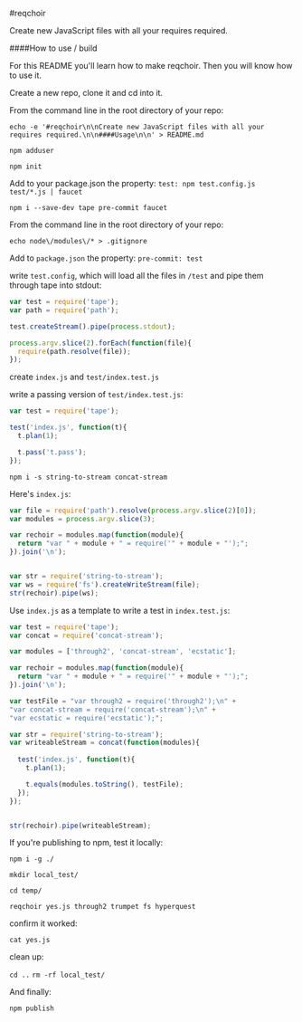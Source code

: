 #reqchoir

Create new JavaScript files with all your requires required.

####How to use / build

For this README you'll learn how to make reqchoir. Then you will know how to use it.

Create a new repo, clone it and cd into it.

From the command line in the root directory of your repo:

`echo -e '#reqchoir\n\nCreate new JavaScript files with all your requires required.\n\n####Usage\n\n' > README.md`

`npm adduser`

`npm init`

Add to your package.json the property:
`test: npm test.config.js test/*.js | faucet`

`npm i --save-dev tape pre-commit faucet`

From the command line in the root directory of your repo:

`echo node\/modules\/* > .gitignore`

Add to `package.json` the property:
`pre-commit: test`

write `test.config`, which will load all the files in `/test` and pipe them through tape into stdout:

```javascript
var test = require('tape');
var path = require('path');

test.createStream().pipe(process.stdout);

process.argv.slice(2).forEach(function(file){
  require(path.resolve(file));
});
```

create `index.js` and `test/index.test.js`

write a passing version of `test/index.test.js`:

```javascript
var test = require('tape');

test('index.js', function(t){
  t.plan(1);

  t.pass('t.pass');
});
```

`npm i -s string-to-stream concat-stream`

Here's `index.js`:

```javascript
var file = require('path').resolve(process.argv.slice(2)[0]);
var modules = process.argv.slice(3);

var rechoir = modules.map(function(module){
  return "var " + module + " = require('" + module + "');";
}).join('\n');


var str = require('string-to-stream');
var ws = require('fs').createWriteStream(file);
str(rechoir).pipe(ws);
```

Use `index.js` as a template to write a test in `index.test.js`:

```javascript
var test = require('tape');
var concat = require('concat-stream');

var modules = ['through2', 'concat-stream', 'ecstatic'];

var rechoir = modules.map(function(module){
  return "var " + module + " = require('" + module + "');";
}).join('\n');

var testFile = "var through2 = require('through2');\n" +
"var concat-stream = require('concat-stream');\n" +
"var ecstatic = require('ecstatic');";

var str = require('string-to-stream');
var writeableStream = concat(function(modules){
  
  test('index.js', function(t){
    t.plan(1);

    t.equals(modules.toString(), testFile);
  });
});


str(rechoir).pipe(writeableStream);

```

If you're publishing to npm, test it locally:

`npm i -g ./`

`mkdir local_test/`

`cd temp/`

`reqchoir yes.js through2 trumpet fs hyperquest`

confirm it worked:

`cat yes.js`

clean up:

`cd ..`
`rm -rf local_test/`

And finally:

`npm publish`